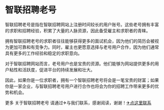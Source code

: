 # 智联招聘老号

智联招聘老号是指在智联招聘网站上注册时间较长的用户账号。这些老号拥有丰富的求职和招聘经验，积累了大量的人脉资源，因此备受雇主和求职者的青睐。

拥有智联招聘老号的求职者往往能够获得更多的面试机会，因为他们的简历会被视为更加可靠和有竞争力。同时，雇主也更愿意选择与老号用户合作，因为他们通常具有更多的工作经验和稳定的求职意向。

对于智联招聘网站而言，老号用户也是宝贵的资源。他们能够为网站提供更多的用户粘性和活跃度，促进平台的持续发展和壮大。

因此，如果你是一位求职者，拥有一个智联招聘老号将会是一笔宝贵的财富；如果你是一家企业，与智联招聘老号用户进行合作也将会为你的招聘工作带来更多的优势和机会。

更多 关于智联招聘老号 请通过✈与我们联系，感谢阅读，谢谢！[✈点这里联系](https://b.k02.cc)